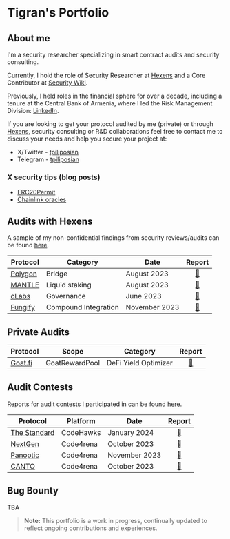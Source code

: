 # Tigran's Portfolio

## About me

I'm a security researcher specializing in smart contract audits and security consulting.

Currently, I hold the role of Security Researcher at [Hexens](https://hexens.io/) and a Core Contributor at [Security Wiki](https://wiki.r.security/). 

Previously, I held roles in the financial sphere for over a decade, including a tenure at the Central Bank of Armenia, where I led the Risk Management Division: [LinkedIn](https://www.linkedin.com/in/tpiliposyan/).

If you are looking to get your protocol audited by me (private) or through [Hexens](https://hexens.io/audits), security consulting or R&D collaborations feel free to contact me to discuss your needs and help you secure your project at:
- X/Twitter - [tpiliposian](https://twitter.com/tpiliposian) 
- Telegram - [tpiliposian](https://t.me/tpiliposian)

### X security tips (blog posts)

- [ERC20Permit](https://twitter.com/tpiliposian/status/1730247297416540458)
- [Chainlink oracles](https://twitter.com/tpiliposian/status/1732706349492936997)

## Audits with Hexens

A sample of my non-confidential findings from security reviews/audits can be found [here](/findings/).

| Protocol | Category | Date | Report |
| - | - | - | :-: |
| [Polygon](https://polygon.technology/) | Bridge | August 2023 | [📄](https://github.com/Hexens/Smart-Contract-Review-Public-Reports/blob/main/Polygon_Technology__Aug23Public.pdf) |
| [MANTLE](https://www.mantle.xyz/) | Liquid staking | August 2023 | [📄](/findings/2023-08-mantle.md) | 
| [cLabs](https://clabs.co/) | Governance | June 2023 | [📄](https://github.com/Hexens/Smart-Contract-Review-Public-Reports/blob/main/cLabs_June23(Public)%20(Governance%20Protocol)_v2.pdf) |
| [Fungify](https://fungify.it/) | Compound Integration | November 2023 | [📄](/findings/2023-11-fungify.md) |

## Private Audits

| Protocol | Scope | Category | Report |
| - | - | - | :-: |
| [Goat.fi](https://www.goat.fi/#/) | GoatRewardPool | DeFi Yield Optimizer | [📄](private/goatfi.md) | 

## Audit Contests

Reports for audit contests I participated in can be found [here](/contests/).

| Protocol | Platform | Date | Report |
| - | - | - | :-: |
| [The Standard](https://www.codehawks.com/contests/clql6lvyu0001mnje1xpqcuvl) | CodeHawks | January 2024 | [📄](/contests/2023-12-The-Standard.md) |
| [NextGen](https://twitter.com/6529Collections) | Code4rena | October 2023 | [📄](/contests/2023-10-nextgen.md) |
| [Panoptic](https://twitter.com/Panoptic_xyz) | Code4rena | November 2023 | [📄](/contests/2023-11-panoptic.md) |
| [CANTO](https://twitter.com/CantoPublic) | Code4rena | October 2023 | [📄](/contests/2023-10-canto.md) |


## Bug Bounty

TBA

> **Note:** This portfolio is a work in progress, continually updated to reflect ongoing contributions and experiences.
